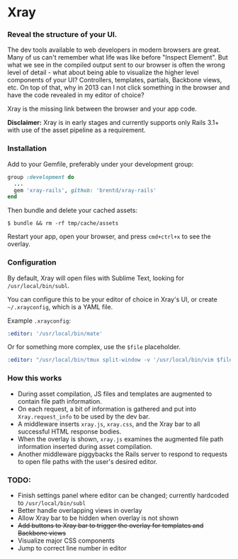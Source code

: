# Xray

### Reveal the structure of your UI.

The dev tools available to web developers in modern browsers are great. Many of us can't remember what life was like before "Inspect Element". But what we see in the compiled output sent to our browser is often the wrong level of detail - what about being able to visualize the higher level components of your UI? Controllers, templates, partials, Backbone views, etc. On top of that, why in 2013 can I not click something in the browser and have the code revealed in my editor of choice?

Xray is the missing link between the browser and your app code.

**Disclaimer:** Xray is in early stages and currently supports only Rails 3.1+ with use of the asset pipeline as a requirement.

### Installation

Add to your Gemfile, preferably under your development group:

```ruby
group :development do
  ...
  gem 'xray-rails', github: 'brentd/xray-rails'
end
```

Then bundle and delete your cached assets:

```
$ bundle && rm -rf tmp/cache/assets
```

Restart your app, open your browser, and press `cmd+ctrl+x` to see the overlay.


### Configuration

By default, Xray will open files with Sublime Text, looking for `/usr/local/bin/subl`.

You can configure this to be your editor of choice in Xray's UI, or create `~/.xrayconfig`, which is a YAML file.

Example `.xrayconfig`:

```yaml
:editor: '/usr/local/bin/mate'
```

Or for something more complex, use the `$file` placeholder.

```yaml
:editor: "/usr/local/bin/tmux split-window -v '/usr/local/bin/vim $file'"
```

### How this works

* During asset compilation, JS files and templates are augmented to contain file path information.
* On each request, a bit of information is gathered and put into `Xray.request_info` to be used by the dev bar.
* A middleware inserts `xray.js`, `xray.css`, and the Xray bar to all successful HTML response bodies.
* When the overlay is shown, `xray.js` examines the augmented file path information inserted during asset compilation.
* Another middleware piggybacks the Rails server to respond to requests to open file paths with the user's desired editor.

### TODO:

  * Finish settings panel where editor can be changed; currently hardcoded to `/usr/local/bin/subl`
  * Better handle overlapping views in overlay
  * Allow Xray bar to be hidden when overlay is not shown
  * ~~Add buttons to Xray bar to trigger the overlay for templates and Backbone views~~
  * Visualize major CSS components
  * Jump to correct line number in editor

